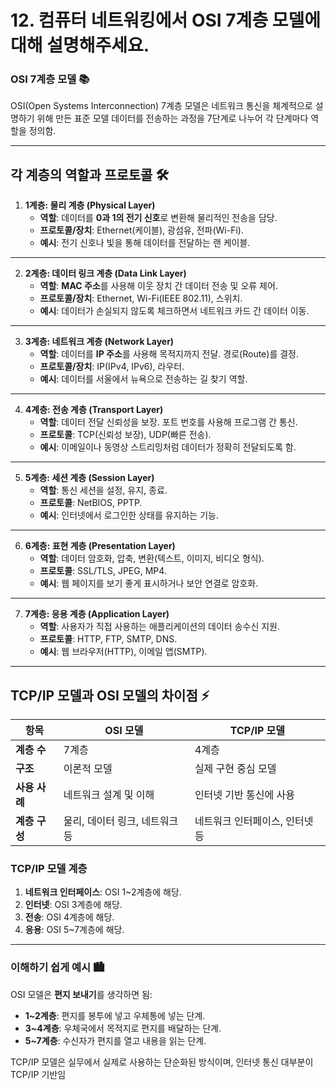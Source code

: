 #  12. 컴퓨터 네트워킹에서 OSI 7계층 모델에 대해 설명해주세요.

### OSI 7계층 모델 📚

OSI(Open Systems Interconnection) 7계층 모델은 네트워크 통신을 체계적으로 설명하기 위해 만든 표준 모델
데이터를 전송하는 과정을 7단계로 나누어 각 단계마다 역할을 정의함.

---

## 각 계층의 역할과 프로토콜 🛠️

1. **1계층: 물리 계층 (Physical Layer)**  
   - **역할**: 데이터를 **0과 1의 전기 신호**로 변환해 물리적인 전송을 담당.  
   - **프로토콜/장치**: Ethernet(케이블), 광섬유, 전파(Wi-Fi).  
   - **예시**: 전기 신호나 빛을 통해 데이터를 전달하는 랜 케이블.

---

2. **2계층: 데이터 링크 계층 (Data Link Layer)**  
   - **역할**: **MAC 주소**를 사용해 이웃 장치 간 데이터 전송 및 오류 제어.  
   - **프로토콜/장치**: Ethernet, Wi-Fi(IEEE 802.11), 스위치.  
   - **예시**: 데이터가 손실되지 않도록 체크하면서 네트워크 카드 간 데이터 이동.

---

3. **3계층: 네트워크 계층 (Network Layer)**  
   - **역할**: 데이터를 **IP 주소**를 사용해 목적지까지 전달. 경로(Route)를 결정.  
   - **프로토콜/장치**: IP(IPv4, IPv6), 라우터.  
   - **예시**: 데이터를 서울에서 뉴욕으로 전송하는 길 찾기 역할.

---

4. **4계층: 전송 계층 (Transport Layer)**  
   - **역할**: 데이터 전달 신뢰성을 보장. 포트 번호를 사용해 프로그램 간 통신.  
   - **프로토콜**: TCP(신뢰성 보장), UDP(빠른 전송).  
   - **예시**: 이메일이나 동영상 스트리밍처럼 데이터가 정확히 전달되도록 함.

---

5. **5계층: 세션 계층 (Session Layer)**  
   - **역할**: 통신 세션을 설정, 유지, 종료.  
   - **프로토콜**: NetBIOS, PPTP.  
   - **예시**: 인터넷에서 로그인한 상태를 유지하는 기능.

---

6. **6계층: 표현 계층 (Presentation Layer)**  
   - **역할**: 데이터 암호화, 압축, 변환(텍스트, 이미지, 비디오 형식).  
   - **프로토콜**: SSL/TLS, JPEG, MP4.  
   - **예시**: 웹 페이지를 보기 좋게 표시하거나 보안 연결로 암호화.

---

7. **7계층: 응용 계층 (Application Layer)**  
   - **역할**: 사용자가 직접 사용하는 애플리케이션의 데이터 송수신 지원.  
   - **프로토콜**: HTTP, FTP, SMTP, DNS.  
   - **예시**: 웹 브라우저(HTTP), 이메일 앱(SMTP).

---

## TCP/IP 모델과 OSI 모델의 차이점 ⚡

| **항목**             | **OSI 모델**                     | **TCP/IP 모델**                |
|----------------------|----------------------------------|--------------------------------|
| **계층 수**          | 7계층                           | 4계층                          |
| **구조**             | 이론적 모델                     | 실제 구현 중심 모델            |
| **사용 사례**        | 네트워크 설계 및 이해           | 인터넷 기반 통신에 사용        |
| **계층 구성**        | 물리, 데이터 링크, 네트워크 등   | 네트워크 인터페이스, 인터넷 등 |


### TCP/IP 모델 계층
1. **네트워크 인터페이스**: OSI 1~2계층에 해당.
2. **인터넷**: OSI 3계층에 해당.
3. **전송**: OSI 4계층에 해당.
4. **응용**: OSI 5~7계층에 해당.


---


### 이해하기 쉽게 예시 🏙️  
OSI 모델은 **편지 보내기**를 생각하면 됨:  
- **1~2계층**: 편지를 봉투에 넣고 우체통에 넣는 단계.  
- **3~4계층**: 우체국에서 목적지로 편지를 배달하는 단계.  
- **5~7계층**: 수신자가 편지를 열고 내용을 읽는 단계.  

TCP/IP 모델은 실무에서 실제로 사용하는 단순화된 방식이며, 인터넷 통신 대부분이 TCP/IP 기반임
